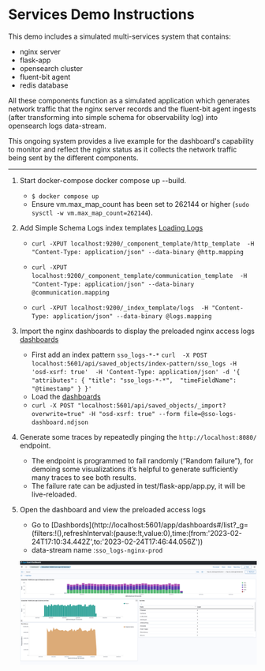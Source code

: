# Services Demo Instructions
This demo includes a simulated multi-services system that contains:
 - nginx server
 - flask-app
 - opensearch cluster
 - fluent-bit agent
 - redis database

All these components function as a simulated application which generates network traffic that the nginx server records and the fluent-bit agent ingests
(after transforming into simple schema for observability log)  into opensearch logs data-stream.

This ongoing system provides a live example for the dashboard's capability to monitor and reflect the nginx status as it collects the network traffic being sent
by the different components.

----

1. Start docker-compose docker compose up --build.
     - `$ docker compose up`
     - Ensure vm.max_map_count has been set to 262144 or higher (`sudo sysctl -w vm.max_map_count=262144`).
 
2. Add Simple Schema Logs index templates [Loading Logs](../../../schema/observability/logs/Usage.md)

   - `curl -XPUT localhost:9200/_component_template/http_template  -H "Content-Type: application/json" --data-binary @http.mapping`

   - `curl -XPUT localhost:9200/_component_template/communication_template  -H "Content-Type: application/json" --data-binary @communication.mapping`

   - `curl -XPUT localhost:9200/_index_template/logs  -H "Content-Type: application/json" --data-binary @logs.mapping`

3. Import the nginx dashboards to display the preloaded nginx access logs [dashboards](../../assets/display/sso-logs-dashboard.ndjson)
   - First add an index pattern `sso_logs-*-*`
     `curl  -X POST localhost:5601/api/saved_objects/index-pattern/sso_logs -H 'osd-xsrf: true'  -H 'Content-Type: application/json' -d '{ "attributes": { "title": "sso_logs-*-*",  "timeFieldName": "@timestamp" } }'`
   - Load the [dashboards](../../assets/display/sso-logs-dashboard.ndjson)
   -  `curl -X POST "localhost:5601/api/saved_objects/_import?overwrite=true" -H "osd-xsrf: true" --form file=@sso-logs-dashboard.ndjson`
4. Generate some traces by repeatedly pinging the `http://localhost:8080/` endpoint.
    - The endpoint is programmed to fail randomly (“Random failure”), for demoing some visualizations it’s helpful to generate sufficiently many traces to see both results.
    - The failure rate can be adjusted in test/flask-app/app.py, it will be live-reloaded.
5. Open the dashboard and view the preloaded access logs
   - Go to [Dashbords](http://localhost:5601/app/dashboards#/list?_g=(filters:!(),refreshInterval:(pause:!t,value:0),time:(from:'2023-02-24T17:10:34.442Z',to:'2023-02-24T17:46:44.056Z'))
   - data-stream name :`sso_logs-nginx-prod`

   ![](../samples/preloaded/img/nginx-dashboard.png)
